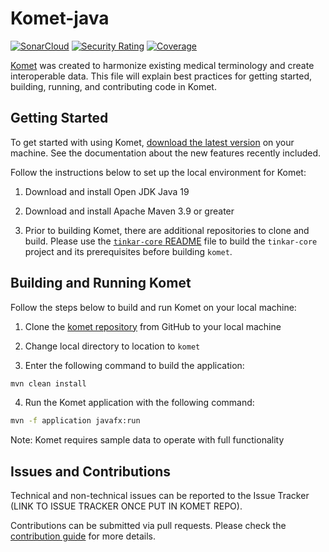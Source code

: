 # Komet-java

[![SonarCloud](https://sonarcloud.io/images/project_badges/sonarcloud-white.svg)](https://sonarcloud.io/summary/new_code?id=ikmdev_tinkar-core)
[![Security Rating](https://sonarcloud.io/api/project_badges/measure?project=ikmdev_tinkar-core&metric=security_rating)](https://sonarcloud.io/summary/new_code?id=ikmdev_tinkar-core)
[![Coverage](https://sonarcloud.io/api/project_badges/measure?project=ikmdev_tinkar-core&metric=coverage)](https://sonarcloud.io/summary/new_code?id=ikmdev_tinkar-core)

[Komet](https://www.ikm.dev/platform) was created to harmonize existing medical terminology and create interoperable
data. This file will explain best practices for getting started, building, running, and contributing code in Komet.

## Getting Started

To get started with using Komet, [download the latest version](https://www.ikm.dev/install) on your machine. See the
documentation about the new features recently included.

Follow the instructions below to set up the local environment for Komet:

1. Download and install Open JDK Java 19

2. Download and install Apache Maven 3.9 or greater

3. Prior to building Komet, there are additional repositories to clone and build. Please use
   the [`tinkar-core` README](https://github.com/ikmdev/tinkar-core/blob/main/README.md) file to build the `tinkar-core`
   project and its prerequisites before building `komet`.

## Building and Running Komet

Follow the steps below to build and run Komet on your local machine:

1. Clone the [komet repository](https://github.com/ikmdev/komet) from GitHub to your local machine

2. Change local directory to location to `komet`

3. Enter the following command to build the application:

```bash
mvn clean install
```

4. Run the Komet application with the following command:

```bash
mvn -f application javafx:run
```

Note: Komet requires sample data to operate with full functionality

## Issues and Contributions

Technical and non-technical issues can be reported to the Issue Tracker (LINK TO ISSUE TRACKER ONCE PUT IN KOMET REPO).

Contributions can be submitted via pull requests. Please check the [contribution guide](doc/how-to-contribute.md) for more details.
